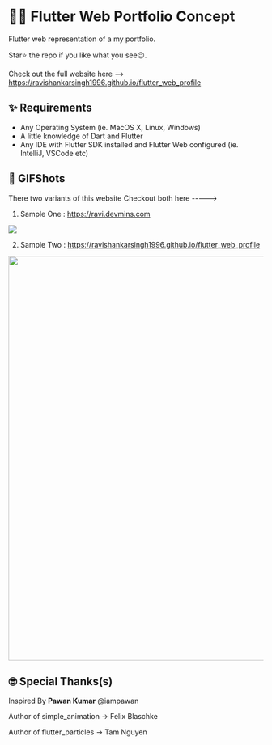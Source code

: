# 📁📁 Flutter Web Portfolio Concept
Flutter web representation of a my portfolio.

Star⭐ the repo if you like what you see😉.

Check out the full website here --> https://ravishankarsingh1996.github.io/flutter_web_profile

## ✨ Requirements
* Any Operating System (ie. MacOS X, Linux, Windows)
* A little knowledge of Dart and Flutter
* Any IDE with Flutter SDK installed and Flutter Web configured (ie. IntelliJ, VSCode etc)

## 📸 GIFShots
There two variants of this website
Checkout both here ----->

1. Sample One : https://ravi.devmins.com


<img src="extra/ravi.gif"/>


2. Sample Two : https://ravishankarsingh1996.github.io/flutter_web_profile


<img src="extra/ravi_particle_web.gif" width="800"/>


## 🤓 Special Thanks(s)
Inspired By **Pawan Kumar** @iampawan

Author of simple_animation -> Felix Blaschke

Author of flutter_particles -> Tam Nguyen
